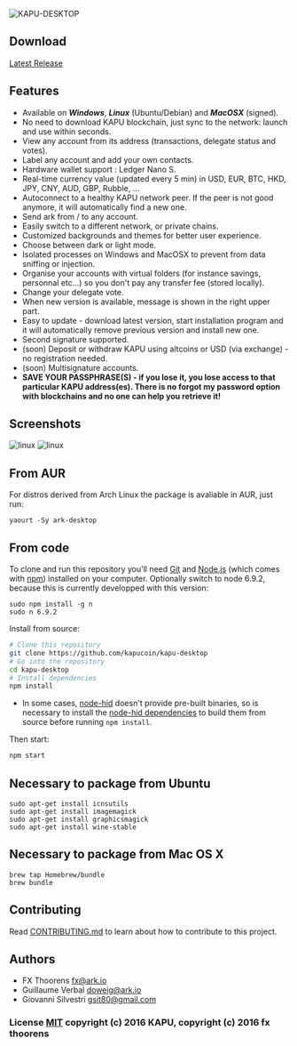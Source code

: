 ![KAPU-DESKTOP](https://i.imgur.com/sYopmfR.jpg)

## Download
[Latest Release](https://github.com/kapucoin/kapu-desktop/releases)

## Features
* Available on ***Windows***, ***Linux*** (Ubuntu/Debian) and ***MacOSX*** (signed).
* No need to download KAPU blockchain, just sync to the network: launch and use within seconds.
* View any account from its address (transactions, delegate status and votes).
* Label any account and add your own contacts.
* Hardware wallet support : Ledger Nano S.
* Real-time currency value (updated every 5 min) in USD, EUR, BTC, HKD, JPY, CNY, AUD, GBP, Rubble, ...
* Autoconnect to a healthy KAPU network peer. If the peer is not good anymore, it will automatically find a new one.
* Send ark from / to any account.
* Easily switch to a different network, or private chains.
* Customized backgrounds and themes for better user experience.
* Choose between dark or light mode.
* Isolated processes on Windows and MacOSX to prevent from data sniffing or injection.
* Organise your accounts with virtual folders (for instance savings, personnal etc...) so you don't pay any transfer fee (stored locally).
* Change your delegate vote.
* When new version is available, message is shown in the right upper part.
* Easy to update - download latest version, start installation program and it will automatically remove previous version and install new one.
* Second signature supported.
* (soon) Deposit or withdraw KAPU using altcoins or USD (via exchange) - no registration needed.
* (soon) Multisignature accounts.
* **SAVE YOUR PASSPHRASE(S) - if you lose it, you lose access to that particular KAPU address(es). There is no forgot my password option with blockchains and no one can help you retrieve it!**


## Screenshots
![linux](http://i.imgur.com/snJi21i.jpg)
![linux](http://i.imgur.com/gjjqw88.jpg)

## From AUR
For distros derived from Arch Linux the package is avaliable in AUR, just run:

```
yaourt -Sy ark-desktop
```

## From code

To clone and run this repository you'll need [Git](https://git-scm.com) and [Node.js](https://nodejs.org/en/download/) (which comes with [npm](http://npmjs.com)) installed on your computer. Optionally switch to node 6.9.2, because this is currently developped with this version:
```
sudo npm install -g n
sudo n 6.9.2
```

Install from source:
```bash
# Clone this repository
git clone https://github.com/kapucoin/kapu-desktop
# Go into the repository
cd kapu-desktop
# Install dependencies 
npm install
```

* In some cases, [node-hid](https://github.com/node-hid/node-hid) doesn't provide pre-built binaries, so is necessary to install the [node-hid dependencies](https://github.com/node-hid/node-hid#compiling-from-source) to build them from source before running `npm install`.

Then start:
```bash
npm start
```

## Necessary to package from Ubuntu
```
sudo apt-get install icnsutils
sudo apt-get install imagemagick
sudo apt-get install graphicsmagick
sudo apt-get install wine-stable
```

## Necessary to package from Mac OS X

```
brew tap Homebrew/bundle
brew bundle
```

## Contributing
Read [CONTRIBUTING.md](https://github.com/kapucoin/kapu-desktop/blob/master/CONTRIBUTING.md) to learn about how to contribute to this project.

## Authors
- FX Thoorens <fx@ark.io>
- Guillaume Verbal <doweig@ark.io>
- Giovanni Silvestri <gsit80@gmail.com>

### License [MIT](LICENSE.md) copyright (c) 2016 KAPU, copyright (c) 2016 fx thoorens
